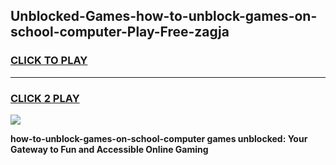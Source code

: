 
## Unblocked-Games-how-to-unblock-games-on-school-computer-Play-Free-zagja
<h3>
<a href="https://premium76.site?title=how-to-unblock-games-on-school-computer&ref=23A">CLICK TO PLAY</a></h3>
<hr>

<h3>
<a href="https://premium76.site?title=how-to-unblock-games-on-school-computer&ref=23A">CLICK 2 PLAY</a>
  
</h3>

<a href="https://premium76.site?title=how-to-unblock-games-on-school-computer&ref=23A"><img src="https://clearcache.store/games.png"></a>


**how-to-unblock-games-on-school-computer games unblocked: Your Gateway to Fun and Accessible Online Gaming**
